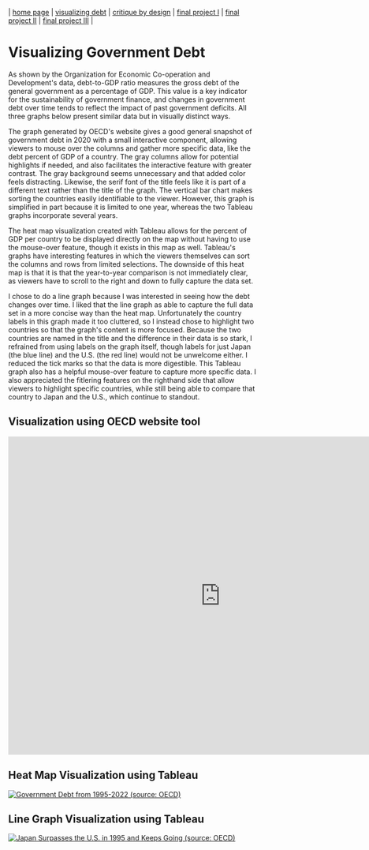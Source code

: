| [home page](https://aaifeng.github.io/portfolio/) | [visualizing debt](visualizing-government-debt) | [critique by design](critique-by-design) | [final project I](final-project-part-one) | [final project II](final-project-part-two) | [final project III](final-project-part-three) |

# Visualizing Government Debt

As shown by the Organization for Economic Co-operation and Development's data, debt-to-GDP ratio measures the gross debt of the general government as a percentage of GDP. This value is a key indicator for the sustainability of government finance, and changes in government debt over time tends to reflect the impact of past government deficits. All three graphs below present similar data but in visually distinct ways.

The graph generated by OECD's website gives a good general snapshot of government debt in 2020 with a small interactive component, allowing viewers to mouse over the columns and gather more specific data, like the debt percent of GDP of a country. The gray columns allow for potential highlights if needed, and also facilitates the interactive feature with greater contrast. The gray background seems unnecessary and that added color feels distracting. Likewise, the serif font of the title feels like it is part of a different text rather than the title of the graph. The vertical bar chart makes sorting the countries easily identifiable to the viewer. However, this graph is simplified in part because it is limited to one year, whereas the two Tableau graphs incorporate several years.

The heat map visualization created with Tableau allows for the percent of GDP per country to be displayed directly on the map without having to use the mouse-over feature, though it exists in this map as well. Tableau's graphs have interesting features in which the viewers themselves can sort the columns and rows from limited selections. The downside of this heat map is that it is that the year-to-year comparison is not immediately clear, as viewers have to scroll to the right and down to fully capture the data set.

I chose to do a line graph because I was interested in seeing how the debt changes over time. I liked that the line graph as able to capture the full data set in a more concise way than the heat map. Unfortunately the country labels in this graph made it too cluttered, so I instead chose to highlight two countries so that the graph's content is more focused. Because the two countries are named in the title and the difference in their data is so stark, I refrained from using labels on the graph itself, though labels for just Japan (the blue line) and the U.S. (the red line) would not be unwelcome either. I reduced the tick marks so that the data is more digestible. This Tableau graph also has a helpful mouse-over feature to capture more specific data. I also appreciated the fitlering features on the righthand side that allow viewers to highlight specific countries, while still being able to compare that country to Japan and the U.S., which continue to standout.

## Visualization using OECD website tool

<iframe src="https://data.oecd.org/chart/7fau" width="860" height="645" style="border: 0" mozallowfullscreen="true" webkitallowfullscreen="true" allowfullscreen="true"><a href="https://data.oecd.org/chart/7fau" target="_blank">OECD Chart: General government debt, Total, % of GDP, Annual, 2020</a></iframe>

## Heat Map Visualization using Tableau

<div class='tableauPlaceholder' id='viz1699404755086' style='position: relative'><noscript><a href='#'><img alt='Government Debt from 1995-2022 (source: OECD) ' src='https:&#47;&#47;public.tableau.com&#47;static&#47;images&#47;Go&#47;GovDebt_16994047415250&#47;GovDebt&#47;1_rss.png' style='border: none' /></a></noscript><object class='tableauViz'  style='display:none;'><param name='host_url' value='https%3A%2F%2Fpublic.tableau.com%2F' /> <param name='embed_code_version' value='3' /> <param name='site_root' value='' /><param name='name' value='GovDebt_16994047415250&#47;GovDebt' /><param name='tabs' value='no' /><param name='toolbar' value='yes' /><param name='static_image' value='https:&#47;&#47;public.tableau.com&#47;static&#47;images&#47;Go&#47;GovDebt_16994047415250&#47;GovDebt&#47;1.png' /> <param name='animate_transition' value='yes' /><param name='display_static_image' value='yes' /><param name='display_spinner' value='yes' /><param name='display_overlay' value='yes' /><param name='display_count' value='yes' /><param name='language' value='en-US' /><param name='filter' value='publish=yes' /></object></div>                
<script type='text/javascript'>                    
  var divElement = document.getElementById('viz1699404755086');                    
  var vizElement = divElement.getElementsByTagName('object')[0];                    
  vizElement.style.width='100%';vizElement.style.height=(divElement.offsetWidth*0.75)+'px';                    
  var scriptElement = document.createElement('script');                    
  scriptElement.src = 'https://public.tableau.com/javascripts/api/viz_v1.js';                    vizElement.parentNode.insertBefore(scriptElement, vizElement);                
</script>

## Line Graph Visualization using Tableau

<div class='tableauPlaceholder' id='viz1699407536441' style='position: relative'><noscript><a href='#'><img alt='Japan Surpasses the U.S. in 1995 and Keeps Going (source: OECD) ' src='https:&#47;&#47;public.tableau.com&#47;static&#47;images&#47;B3&#47;B3H7FJ5CZ&#47;1_rss.png' style='border: none' /></a></noscript><object class='tableauViz'  style='display:none;'><param name='host_url' value='https%3A%2F%2Fpublic.tableau.com%2F' /> <param name='embed_code_version' value='3' /> <param name='path' value='shared&#47;B3H7FJ5CZ' /> <param name='toolbar' value='yes' /><param name='static_image' value='https:&#47;&#47;public.tableau.com&#47;static&#47;images&#47;B3&#47;B3H7FJ5CZ&#47;1.png' /> <param name='animate_transition' value='yes' /><param name='display_static_image' value='yes' /><param name='display_spinner' value='yes' /><param name='display_overlay' value='yes' /><param name='display_count' value='yes' /><param name='language' value='en-US' /><param name='filter' value='publish=yes' /></object></div>                
<script type='text/javascript'>                    
  var divElement = document.getElementById('viz1699407536441');                    
  var vizElement = divElement.getElementsByTagName('object')[0];                    
  vizElement.style.width='100%';vizElement.style.height=(divElement.offsetWidth*0.75)+'px';                    
  var scriptElement = document.createElement('script');                    
  scriptElement.src = 'https://public.tableau.com/javascripts/api/viz_v1.js';                    vizElement.parentNode.insertBefore(scriptElement, vizElement);                
</script>
